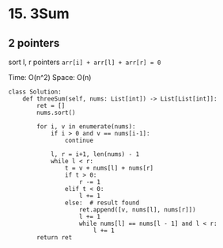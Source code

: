 # 15. 3Sum

## 2 pointers
sort 
l, r pointers
`arr[i] + arr[l] + arr[r] = 0`

Time: O(n^2)
Space: O(n)

```pytyhon
class Solution:
    def threeSum(self, nums: List[int]) -> List[List[int]]:
        ret = []
        nums.sort()

        for i, v in enumerate(nums):
            if i > 0 and v == nums[i-1]:
                continue

            l, r = i+1, len(nums) - 1 
            while l < r:
                t = v + nums[l] + nums[r]
                if t > 0:
                    r -= 1
                elif t < 0:
                    l += 1
                else:  # result found
                    ret.append([v, nums[l], nums[r]])
                    l += 1
                    while nums[l] == nums[l - 1] and l < r:
                        l += 1
        return ret
```
